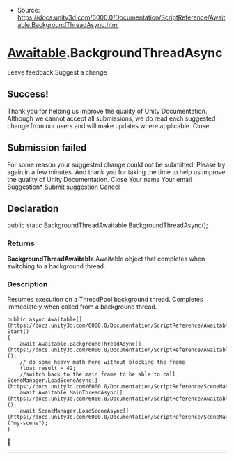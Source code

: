 * Source: https://docs.unity3d.com/6000.0/Documentation/ScriptReference/Awaitable.BackgroundThreadAsync.html

#  [Awaitable](https://docs.unity3d.com/6000.0/Documentation/ScriptReference/Awaitable.html).BackgroundThreadAsync
Leave feedback
Suggest a change
## Success!
Thank you for helping us improve the quality of Unity Documentation. Although we cannot accept all submissions, we do read each suggested change from our users and will make updates where applicable.
Close
## Submission failed
For some reason your suggested change could not be submitted. Please <a>try again</a> in a few minutes. And thank you for taking the time to help us improve the quality of Unity Documentation.
Close
Your name Your email Suggestion* Submit suggestion
Cancel
## Declaration
public static BackgroundThreadAwaitable BackgroundThreadAsync(); 
### Returns
**BackgroundThreadAwaitable** Awaitable object that completes when switching to a background thread. 
### Description
Resumes execution on a ThreadPool background thread. Completes immediately when called from a background thread.
```
public async Awaitable[](https://docs.unity3d.com/6000.0/Documentation/ScriptReference/Awaitable.html) Start()
{
    await Awaitable.BackgroundThreadAsync[](https://docs.unity3d.com/6000.0/Documentation/ScriptReference/Awaitable.BackgroundThreadAsync.html)();
    // do some heavy math here without blocking the frame
    float result = 42;
    //switch back to the main frame to be able to call SceneManager.LoadSceneAsync[](https://docs.unity3d.com/6000.0/Documentation/ScriptReference/SceneManagement.SceneManager.LoadSceneAsync.html)
    await Awaitable.MainThreadAsync[](https://docs.unity3d.com/6000.0/Documentation/ScriptReference/Awaitable.MainThreadAsync.html)();
    await SceneManager.LoadSceneAsync[](https://docs.unity3d.com/6000.0/Documentation/ScriptReference/SceneManagement.SceneManager.LoadSceneAsync.html)("my-scene");
}

```

* * *
